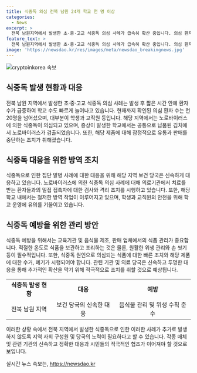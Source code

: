 ```yaml
---
title: 식중독 의심 전북 남원 24개 학교 천 명 이상
categories:
  - News
excerpt: >
  전북 남원지역에서 발생한 초·중·고교 식중독 의심 사례가 급속히 확산 중입니다. 의심 환자는 20명을 넘어섰고, 관련된 학교는 24곳으로 늘어났습니다. 노로바이러스 의심으로 학교에서 공통으로 사용된 김치에서 검출됐고, 해당 제품의 유통과 판매가 잠정 중단됐습니다. 걱정되는 상황이 확산 중이니 주의가 요구됩니다. (사진 출처: 차기남 기자) [제보하기] 전화: 02-781-1234, 4444 이메일: kbs1234@kbs.co.kr 카카오톡: KBS제보 검색, 채널 추가. KBS뉴스 구독 바랍니다.
feature_text: >
  전북 남원지역에서 발생한 초·중·고교 식중독 의심 사례가 급속히 확산 중입니다. 의심 환자는 20명을 넘어섰고, 관련된 학교는 24곳으로 늘어났습니다. 노로바이러스 의심으로 학교에서 공통으로 사용된 김치에서 검출됐고, 해당 제품의 유통과 판매가 잠정 중단됐습니다. 걱정되는 상황이 확산 중이니 주의가 요구됩니다. (사진 출처: 차기남 기자) [제보하기] 전화: 02-781-1234, 4444 이메일: kbs1234@kbs.co.kr 카카오톡: KBS제보 검색, 채널 추가. KBS뉴스 구독 바랍니다.
image: 'https://newsdao.kr/res/images/meta/newsdao_breakingnews.jpg'
---
```


<p><img src="https://newsdao.kr/res/images/meta/newsdao_breakingnews.jpg" alt="cryptoinkorea 속보" /></p>

<h2 data-ke-size="size26">식중독 발생 현황과 대응</h2>

<p>전북 남원 지역에서 발생한 초·중·고교 식중독 의심 사례는 발생 후 짧은 시간 안에 환자 수가 급증하여 학교 수도 빠르게 늘어나고 있습니다. 현재까지 확인된 의심 환자 수는 천 20명을 넘어섰으며, 대부분이 학생과 교직원 등입니다. 해당 지역에서는 노로바이러스에 의한 식중독이 의심되고 있으며, 증상이 발생한 학교에서는 공통으로 납품된 김치에서 노로바이러스가 검출되었습니다. 또한, 해당 제품에 대해 잠정적으로 유통과 판매를 중단하는 조치가 취해졌습니다.</p>

<p data-ke-size="size16"></p>

<h2 data-ke-size="size26">식중독 대응을 위한 방역 조치</h2>

<p>식중독으로 인한 집단 발병 사례에 대한 대응을 위해 해당 지역 보건 당국은 신속하게 대응하고 있습니다. 노로바이러스에 의한 식중독 의심 사례에 대해 의료기관에서 치료를 받는 환자들과의 밀접 접촉자에 대한 검사와 격리 조치를 시행하고 있습니다. 또한, 해당 학교 내에서는 철저한 방역 작업이 이루어지고 있으며, 학생과 교직원의 안전을 위해 학교 운영에 유의를 기울이고 있습니다.</p>

<p data-ke-size="size16"></p>

<h2 data-ke-size="size26">식중독 예방을 위한 관리 방안</h2>

<p>식중독 예방을 위해서는 교육기관 및 음식물 제조, 판매 업체에서의 식품 관리가 중요합니다. 적절한 온도로 식품을 보관하고 조리하는 것은 물론, 원활한 위생 관리와 손 씻기 등이 필수적입니다. 또한, 식중독 원인으로 의심되는 식품에 대한 빠른 조치와 해당 제품에 대한 수거, 폐기가 시행되어야 합니다. 관련 기관 및 의료 당국은 신속하고 투명한 대응을 통해 추가적인 확산을 막기 위해 적극적으로 조치를 취할 것으로 예상됩니다.</p>

<p data-ke-size="size16"></p>

<table>
    <tbody>
        <tr>
            <td style="text-align: center; height: 17px;"><b>식중독 발생 현황</b></td>
            <td style="text-align: center; height: 17px;"><b>대응</b></td>
            <td style="text-align: center; height: 17px;"><b>예방</b></td>
        </tr>
        <tr>
            <td style="text-align: center; height: 17px;">전북 남원 지역</td>
            <td style="text-align: center; height: 17px;">보건 당국의 신속한 대응</td>
            <td style="text-align: center; height: 17px;">음식물 관리 및 위생 수칙 준수</td>
        </tr>
    </tbody>
</table>

<p data-ke-size="size16"></p>

<p>이러한 상황 속에서 전북 지역에서 발생한 식중독으로 인한 이러한 사례가 추가로 발생하지 않도록 지역 사회 구성원 및 당국의 노력이 필요하다고 할 수 있습니다. 각종 매체 및 관련 기관의 신속하고 정확한 대응과 시민들의 적극적인 협조가 이어져야 할 것으로 보입니다.</p>
실시간 뉴스 속보는, <a href="https://newsdao.kr" rel="dofollow">https://newsdao.kr</a>


